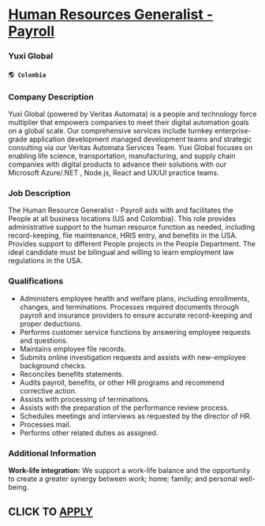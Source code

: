 # [Human Resources Generalist - Payroll](https://www.remotewlb.com/apply/human-resources-generalist-payroll)  
### Yuxi Global  
#### `🌎 Colombia`  

### Company Description

Yuxi Global (powered by Veritas Automata) is a people and technology force multiplier that empowers companies to meet their digital automation goals on a global scale. Our comprehensive services include turnkey enterprise-grade application development managed development teams and strategic consulting via our Veritas Automata Services Team. Yuxi Global focuses on enabling life science, transportation, manufacturing, and supply chain companies with digital products to advance their solutions with our Microsoft Azure/.NET , Node.js, React and UX/UI practice teams.

### Job Description

The Human Resource Generalist - Payroll aids with and facilitates the People at all business locations (US and Colombia). This role provides administrative support to the human resource function as needed, including record-keeping, file maintenance, HRIS entry, and benefits in the USA. Provides support to different People projects in the People Department. The ideal candidate must be bilingual and willing to learn employment law regulations in the USA.

### Qualifications

  * Administers employee health and welfare plans, including enrollments, changes, and terminations. Processes required documents through payroll and insurance providers to ensure accurate record-keeping and proper deductions.
  * Performs customer service functions by answering employee requests and questions.
  * Maintains employee file records.
  * Submits online investigation requests and assists with new-employee background checks.
  * Reconciles benefits statements.
  * Audits payroll, benefits, or other HR programs and recommend corrective action.
  * Assists with processing of terminations.
  * Assists with the preparation of the performance review process.
  * Schedules meetings and interviews as requested by the director of HR.
  * Processes mail.
  * Performs other related duties as assigned.

### Additional Information

 **Work-life integration:** We support a work-life balance and the opportunity to create a greater synergy between work; home; family; and personal well-being.

  
## CLICK TO [APPLY](https://www.remotewlb.com/apply/human-resources-generalist-payroll)

